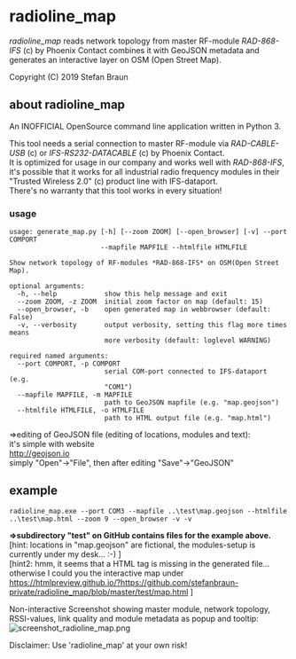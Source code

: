 # radioline_map
*radioline_map* reads network topology from master RF-module *RAD-868-IFS* (c) by Phoenix Contact
 combines it with GeoJSON metadata and generates an interactive layer on OSM (Open Street Map).

Copyright (C) 2019 Stefan Braun


## about radioline_map
An INOFFICIAL OpenSource command line application written in Python 3.  

This tool needs a serial connection to master RF-module via *RAD-CABLE-USB* (c) or *IFS-RS232-DATACABLE* (c) by Phoenix Contact.   
It is optimized for usage in our company and works well with *RAD-868-IFS*, it's possible that it works for all industrial radio frequency modules in their "Trusted Wireless 2.0" (c) product line with IFS-dataport.       
There's no warranty that this tool works in every situation!   
   
   
### usage   
```
usage: generate_map.py [-h] [--zoom ZOOM] [--open_browser] [-v] --port COMPORT
                       --mapfile MAPFILE --htmlfile HTMLFILE

Show network topology of RF-modules *RAD-868-IFS* on OSM(Open Street Map).

optional arguments:
  -h, --help            show this help message and exit
  --zoom ZOOM, -z ZOOM  initial zoom factor on map (default: 15)
  --open_browser, -b    open generated map in webbrowser (default: False)
  -v, --verbosity       output verbosity, setting this flag more times means
                        more verbosity (default: loglevel WARNING)

required named arguments:
  --port COMPORT, -p COMPORT
                        serial COM-port connected to IFS-dataport (e.g.
                        "COM1")
  --mapfile MAPFILE, -m MAPFILE
                        path to GeoJSON mapfile (e.g. "map.geojson")
  --htmlfile HTMLFILE, -o HTMLFILE
                        path to HTML output file (e.g. "map.html")
```
=>editing of GeoJSON file (editing of locations, modules and text):   
it's simple with website   
http://geojson.io   
simply "Open"->"File", then after editing "Save"->"GeoJSON"   
   
## example   
```
radioline_map.exe --port COM3 --mapfile ..\test\map.geojson --htmlfile ..\test\map.html --zoom 9 --open_browser -v -v
```   
   **=>subdirectory "test" on GitHub contains files for the example above.**   
   [hint: locations in "map.geojson" are fictional, the modules-setup is currently under my desk... :-) ]   
   [hint2: hmm, it seems that a HTML tag is missing in the generated file... otherwise I could you the interactive map under https://htmlpreview.github.io/?https://github.com/stefanbraun-private/radioline_map/blob/master/test/map.html ]   
   
Non-interactive Screenshot showing master module, network topology, RSSI-values, link quality and module metadata as popup and tooltip:   
![screenshot_radioline_map.png](https://stefanbraun-private.github.io/img/screenshot_radioline_map.png)
   
   
   
   
Disclaimer: Use 'radioline_map' at your own risk!   
